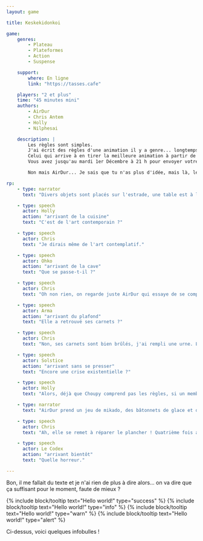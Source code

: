 ```yaml
---
layout: game

title: Keskekidonkoi

game:
    genres:
        - Plateau
        - Plateformes
        - Action
        - Suspense

    support:
        where: En ligne
        link: "https://tasses.cafe"

    players: "2 et plus"
    time: "45 minutes mini"
    authors:
        - AirDur
        - Chris Antem
        - Holly
        - Nilphesai

    description: |
        Les règles sont simples.
        J'ai écrit des règles d'une animation il y a genre... longtemps et je ne les comprends plus.
        Celui qui arrive à en tirer la meilleure animation à partir de mes... "explications" gagne l'animation.
        Vous avez jusqu'au mardi 1er Décembre à 21 h pour envoyer votre compréhension de l'animation en MP à moi.

        Non mais AirDur... Je sais que tu n'as plus d'idée, mais là, les gens vont finir par s'en apercevoir !

rp:
    - type: narrator
      text: "Divers objets sont placés sur l'estrade, une table est à l'envers et AirDur est assise sur le bar. Chris regarde la scène, qui rougit."

    - type: speech
      actor: Holly
      action: "arrivant de la cuisine"
      text: "C'est de l'art contemporain ?"

    - type: speech
      actor: Chris
      text: "Je dirais même de l'art contemplatif."

    - type: speech
      actor: Ohko
      action: "arrivant de la cave"
      text: "Que se passe-t-il ?"

    - type: speech
      actor: Chris
      text: "Oh non rien, on regarde juste AirDur qui essaye de se comprendre."

    - type: speech
      actor: Arma
      action: "arrivant du plafond"
      text: "Elle a retrouvé ses carnets ?"

    - type: speech
      actor: Chris
      text: "Non, ses carnets sont bien brûlés, j'ai rempli une urne. Là, elle essaye de comprendre une animation. Enfin, une de ses animations."

    - type: speech
      actor: Solstice
      action: "arrivant sans se presser"
      text: "Encore une crise existentielle ?"

    - type: speech
      actor: Holly
      text: "Alors, déjà que Choupy comprend pas les règles, si un membre même de la Délégation ne comprend pas non plus, je peux vous dire que ce bar est mal barré. Et je ne parle pas de la peinture peinte."

    - type: narrator
      text: "AirDur prend un jeu de mikado, des bâtonnets de glace et des lattes de sommier."

    - type: speech
      actor: Chris
      text: "Ah, elle se remet à réparer le plancher ! Quatrième fois aujourd'hui."

    - type: speech
      actor: Le Codex
      action: "arrivant bientôt"
      text: "Quelle horreur."

---
```


Bon, il me fallait du texte et je n'ai rien de plus à dire alors... on va dire que ça suffisant pour le moment, faute de
mieux ?

{% include block/tooltip text="Hello world!" type="success" %}
{% include block/tooltip text="Hello world!" type="info" %}
{% include block/tooltip text="Hello world!" type="warn" %}
{% include block/tooltip text="Hello world!" type="alert" %}

Ci-dessus, voici quelques infobulles !
